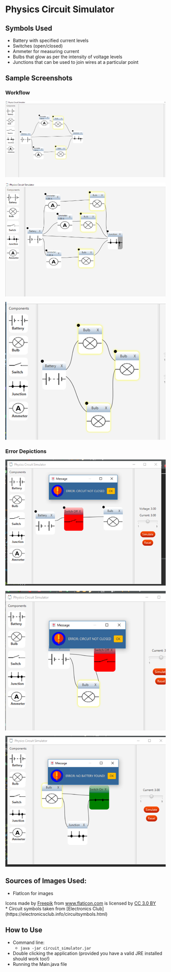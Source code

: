# Physics Circuit Simulator

## Symbols Used

* Battery with specified current levels
* Switches (open/closed)
* Ammeter for measuring current
* Bulbs that glow as per the intensity of voltage levels
* Junctions that can be used to join wires at a particular point

## Sample Screenshots

### Workflow

![Sample 1](screenshots/sample_1.png)

![Sample 2](screenshots/sample_2.png)

![Sample 3](screenshots/sample_3.png)

### Error Depictions

![Error 1](screenshots/error_1.png)

![Error 2](screenshots/error_2.png)

![Error 3](screenshots/error_3.png)

## Sources of Images Used:

* FlatIcon for images

<div>Icons made by <a href="https://www.flaticon.com/authors/freepik" title="Freepik">Freepik</a> from <a href="https://www.flaticon.com/"             title="Flaticon">www.flaticon.com</a> is licensed by <a href="http://creativecommons.org/licenses/by/3.0/"             title="Creative Commons BY 3.0" target="_blank">CC 3.0 BY</a></div>
* Circuit symbols taken from [Electronics Club](https://electronicsclub.info/circuitsymbols.html)

## How to Use

* Command line:
	* `java -jar circuit_simulator.jar`
* Double clicking the application (provided you have a valid JRE installed should work too!)
* Running the Main.java file